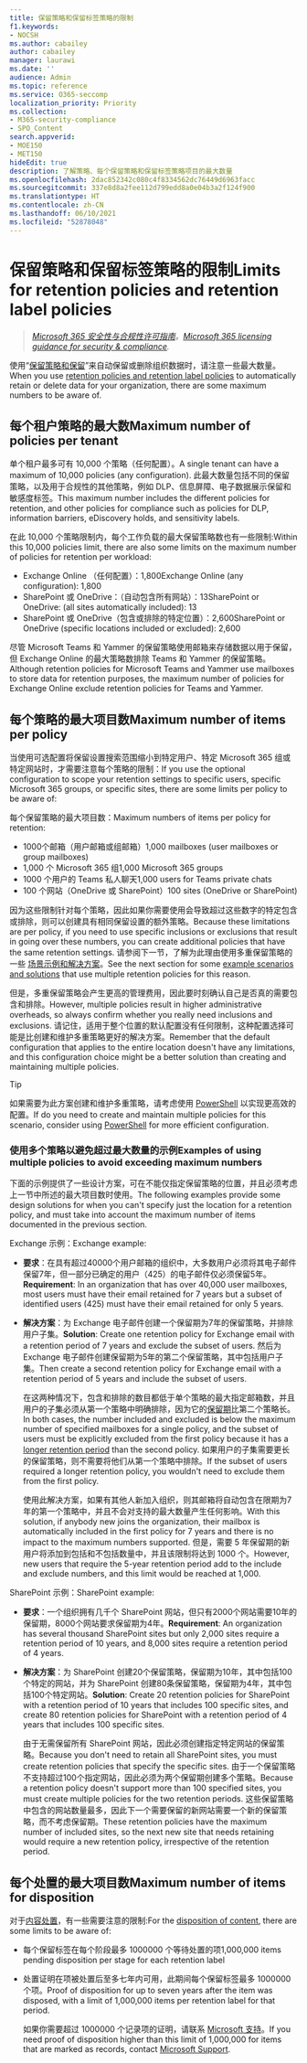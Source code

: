 ```yaml
---
title: 保留策略和保留标签策略的限制
f1.keywords:
- NOCSH
ms.author: cabailey
author: cabailey
manager: laurawi
ms.date: ''
audience: Admin
ms.topic: reference
ms.service: O365-seccomp
localization_priority: Priority
ms.collection:
- M365-security-compliance
- SPO_Content
search.appverid:
- MOE150
- MET150
hideEdit: true
description: 了解策略、每个保留策略和保留标签策略项目的最大数量
ms.openlocfilehash: 2dac852342c080c4f8334562dc76449d6963facc
ms.sourcegitcommit: 337e8d8a2fee112d799edd8a0e04b3a2f124f900
ms.translationtype: HT
ms.contentlocale: zh-CN
ms.lasthandoff: 06/10/2021
ms.locfileid: "52878048"
---
```

# <a name="limits-for-retention-policies-and-retention-label-policies"></a><span data-ttu-id="6ab05-103">保留策略和保留标签策略的限制</span><span class="sxs-lookup"><span data-stu-id="6ab05-103">Limits for retention policies and retention label policies</span></span>

><span data-ttu-id="6ab05-104">*[Microsoft 365 安全性与合规性许可指南](/office365/servicedescriptions/microsoft-365-service-descriptions/microsoft-365-tenantlevel-services-licensing-guidance/microsoft-365-security-compliance-licensing-guidance)。*</span><span class="sxs-lookup"><span data-stu-id="6ab05-104">*[Microsoft 365 licensing guidance for security & compliance](/office365/servicedescriptions/microsoft-365-service-descriptions/microsoft-365-tenantlevel-services-licensing-guidance/microsoft-365-security-compliance-licensing-guidance).*</span></span>

<span data-ttu-id="6ab05-105">使用“[保留策略和保留](retention.md#retention-policies-and-retention-labels)”来自动保留或删除组织数据时，请注意一些最大数量。</span><span class="sxs-lookup"><span data-stu-id="6ab05-105">When you use [retention policies and retention label policies](retention.md#retention-policies-and-retention-labels) to automatically retain or delete data for your organization, there are some maximum numbers to be aware of.</span></span>

## <a name="maximum-number-of-policies-per-tenant"></a><span data-ttu-id="6ab05-106">每个租户策略的最大数</span><span class="sxs-lookup"><span data-stu-id="6ab05-106">Maximum number of policies per tenant</span></span>

<span data-ttu-id="6ab05-107">单个租户最多可有 10,000 个策略（任何配置）。</span><span class="sxs-lookup"><span data-stu-id="6ab05-107">A single tenant can have a maximum of 10,000 policies (any configuration).</span></span> <span data-ttu-id="6ab05-108">此最大数量包括不同的保留策略，以及用于合规性的其他策略，例如 DLP、信息屏障、电子数据展示保留和敏感度标签。</span><span class="sxs-lookup"><span data-stu-id="6ab05-108">This maximum number includes the different policies for retention, and other policies for compliance such as policies for DLP, information barriers, eDiscovery holds, and sensitivity labels.</span></span>

<span data-ttu-id="6ab05-109">在此 10,000 个策略限制内，每个工作负载的最大保留策略数也有一些限制:</span><span class="sxs-lookup"><span data-stu-id="6ab05-109">Within this 10,000 policies limit, there are also some limits on the maximum number of policies for retention per workload:</span></span>

- <span data-ttu-id="6ab05-110">Exchange Online （任何配置）：1,800</span><span class="sxs-lookup"><span data-stu-id="6ab05-110">Exchange Online (any configuration): 1,800</span></span>
- <span data-ttu-id="6ab05-111">SharePoint 或 OneDrive：（自动包含所有网站）：13</span><span class="sxs-lookup"><span data-stu-id="6ab05-111">SharePoint or OneDrive: (all sites automatically included): 13</span></span>
- <span data-ttu-id="6ab05-112">SharePoint 或 OneDrive（包含或排除的特定位置）：2,600</span><span class="sxs-lookup"><span data-stu-id="6ab05-112">SharePoint or OneDrive (specific locations included or excluded): 2,600</span></span>

<span data-ttu-id="6ab05-113">尽管 Microsoft Teams 和 Yammer 的保留策略使用邮箱来存储数据以用于保留，但 Exchange Online 的最大策略数排除 Teams 和 Yammer 的保留策略。</span><span class="sxs-lookup"><span data-stu-id="6ab05-113">Although retention policies for Microsoft Teams and Yammer use mailboxes to store data for retention purposes, the maximum number of policies for Exchange Online exclude retention policies for Teams and Yammer.</span></span>

## <a name="maximum-number-of-items-per-policy"></a><span data-ttu-id="6ab05-114">每个策略的最大项目数</span><span class="sxs-lookup"><span data-stu-id="6ab05-114">Maximum number of items per policy</span></span>

<span data-ttu-id="6ab05-115">当使用可选配置将保留设置搜索范围缩小到特定用户、特定 Microsoft 365 组或特定网站时，才需要注意每个策略的限制：</span><span class="sxs-lookup"><span data-stu-id="6ab05-115">If you use the optional configuration to scope your retention settings to specific users, specific Microsoft 365 groups, or specific sites, there are some limits per policy to be aware of:</span></span> 

<span data-ttu-id="6ab05-116">每个保留策略的最大项目数：</span><span class="sxs-lookup"><span data-stu-id="6ab05-116">Maximum numbers of items per policy for retention:</span></span>

  - <span data-ttu-id="6ab05-117">1000个邮箱（用户邮箱或组邮箱）</span><span class="sxs-lookup"><span data-stu-id="6ab05-117">1,000 mailboxes (user mailboxes or group mailboxes)</span></span>
  - <span data-ttu-id="6ab05-118">1,000 个 Microsoft 365 组</span><span class="sxs-lookup"><span data-stu-id="6ab05-118">1,000 Microsoft 365 groups</span></span>
  - <span data-ttu-id="6ab05-119">1000 个用户的 Teams 私人聊天</span><span class="sxs-lookup"><span data-stu-id="6ab05-119">1,000 users for Teams private chats</span></span>
  - <span data-ttu-id="6ab05-120">100 个网站（OneDrive 或 SharePoint）</span><span class="sxs-lookup"><span data-stu-id="6ab05-120">100 sites (OneDrive or SharePoint)</span></span>

<span data-ttu-id="6ab05-121">因为这些限制针对每个策略，因此如果你需要使用会导致超过这些数字的特定包含或排除，则可以创建具有相同保留设置的额外策略。</span><span class="sxs-lookup"><span data-stu-id="6ab05-121">Because these limitations are per policy, if you need to use specific inclusions or exclusions that result in going over these numbers, you can create additional policies that have the same retention settings.</span></span> <span data-ttu-id="6ab05-122">请参阅下一节，了解为此理由使用多重保留策略的一些 [场景示例和解决方案](#examples-of-using-multiple-policies-to-avoid-exceeding-maximum-numbers)。</span><span class="sxs-lookup"><span data-stu-id="6ab05-122">See the next section for some [example scenarios and solutions](#examples-of-using-multiple-policies-to-avoid-exceeding-maximum-numbers) that use multiple retention policies for this reason.</span></span>

<span data-ttu-id="6ab05-123">但是，多重保留策略会产生更高的管理费用，因此要时刻确认自己是否真的需要包含和排除。</span><span class="sxs-lookup"><span data-stu-id="6ab05-123">However, multiple policies result in higher administrative overheads, so always confirm whether you really need inclusions and exclusions.</span></span> <span data-ttu-id="6ab05-124">请记住，适用于整个位置的默认配置没有任何限制，这种配置选择可能是比创建和维护多重策略更好的解决方案。</span><span class="sxs-lookup"><span data-stu-id="6ab05-124">Remember that the default configuration that applies to the entire location doesn't have any limitations, and this configuration choice might be a better solution than creating and maintaining multiple policies.</span></span>

> [!TIP]
> <span data-ttu-id="6ab05-125">如果需要为此方案创建和维护多重策略，请考虑使用 [PowerShell](retention.md#powershell-cmdlets-for-retention-policies-and-retention-labels) 以实现更高效的配置。</span><span class="sxs-lookup"><span data-stu-id="6ab05-125">If do you need to create and maintain multiple policies for this scenario, consider using [PowerShell](retention.md#powershell-cmdlets-for-retention-policies-and-retention-labels) for more efficient configuration.</span></span>

### <a name="examples-of-using-multiple-policies-to-avoid-exceeding-maximum-numbers"></a><span data-ttu-id="6ab05-126">使用多个策略以避免超过最大数量的示例</span><span class="sxs-lookup"><span data-stu-id="6ab05-126">Examples of using multiple policies to avoid exceeding maximum numbers</span></span>

<span data-ttu-id="6ab05-127">下面的示例提供了一些设计方案，可在不能仅指定保留策略的位置，并且必须考虑上一节中所述的最大项目数时使用。</span><span class="sxs-lookup"><span data-stu-id="6ab05-127">The following examples provide some design solutions for when you can't specify just the location for a retention policy, and must take into account the maximum number of items documented in the previous section.</span></span>

<span data-ttu-id="6ab05-128">Exchange 示例：</span><span class="sxs-lookup"><span data-stu-id="6ab05-128">Exchange example:</span></span>

- <span data-ttu-id="6ab05-129">**要求**：在具有超过40000个用户邮箱的组织中，大多数用户必须将其电子邮件保留7年，但一部分已确定的用户（425）的电子邮件仅必须保留5年。</span><span class="sxs-lookup"><span data-stu-id="6ab05-129">**Requirement**: In an organization that has over 40,000 user mailboxes, most users must have their email retained for 7 years but a subset of identified users (425) must have their email retained for only 5 years.</span></span>

- <span data-ttu-id="6ab05-130">**解决方案**：为 Exchange 电子邮件创建一个保留期为7年的保留策略，并排除用户子集。</span><span class="sxs-lookup"><span data-stu-id="6ab05-130">**Solution**: Create one retention policy for Exchange email with a retention period of 7 years and exclude the subset of users.</span></span> <span data-ttu-id="6ab05-131">然后为 Exchange 电子邮件创建保留期为5年的第二个保留策略，其中包括用户子集。</span><span class="sxs-lookup"><span data-stu-id="6ab05-131">Then create a second retention policy for Exchange email with a retention period of 5 years and include the subset of users.</span></span> 
    
    <span data-ttu-id="6ab05-132">在这两种情况下，包含和排除的数目都低于单个策略的最大指定邮箱数，并且用户的子集必须从第一个策略中明确排除，因为它的[保留期](retention.md#the-principles-of-retention-or-what-takes-precedence)比第二个策略长。</span><span class="sxs-lookup"><span data-stu-id="6ab05-132">In both cases, the number included and excluded is below the maximum number of specified mailboxes for a single policy, and the subset of users must be explicitly excluded from the first policy because it has a [longer retention period](retention.md#the-principles-of-retention-or-what-takes-precedence) than the second policy.</span></span> <span data-ttu-id="6ab05-133">如果用户的子集需要更长的保留策略，则不需要将他们从第一个策略中排除。</span><span class="sxs-lookup"><span data-stu-id="6ab05-133">If the subset of users required a longer retention policy, you wouldn't need to exclude them from the first policy.</span></span>
     
    <span data-ttu-id="6ab05-134">使用此解决方案，如果有其他人新加入组织，则其邮箱将自动包含在限期为7年的第一个策略中，并且不会对支持的最大数量产生任何影响。</span><span class="sxs-lookup"><span data-stu-id="6ab05-134">With this solution, if anybody new joins the organization, their mailbox is automatically included in the first policy for 7 years and there is no impact to the maximum numbers supported.</span></span> <span data-ttu-id="6ab05-135">但是，需要 5 年保留期的新用户将添加到包括和不包括数量中，并且该限制将达到 1000 个。</span><span class="sxs-lookup"><span data-stu-id="6ab05-135">However, new users that require the 5-year retention period add to the include and exclude numbers, and this limit would be reached at 1,000.</span></span>

<span data-ttu-id="6ab05-136">SharePoint 示例：</span><span class="sxs-lookup"><span data-stu-id="6ab05-136">SharePoint example:</span></span>

- <span data-ttu-id="6ab05-137">**要求**：一个组织拥有几千个 SharePoint 网站，但只有2000个网站需要10年的保留期，8000个网站要求保留期为4年。</span><span class="sxs-lookup"><span data-stu-id="6ab05-137">**Requirement**: An organization has several thousand SharePoint sites but only 2,000 sites require a retention period of 10 years, and 8,000 sites require a retention period of 4 years.</span></span>

- <span data-ttu-id="6ab05-138">**解决方案**：为 SharePoint 创建20个保留策略，保留期为10年，其中包括100个特定的网站，并为 SharePoint 创建80条保留策略，保留期为4年，其中包括100个特定网站。</span><span class="sxs-lookup"><span data-stu-id="6ab05-138">**Solution**: Create 20 retention policies for SharePoint with a retention period of 10 years that includes 100 specific sites, and create 80 retention policies for SharePoint with a retention period of 4 years that includes 100 specific sites.</span></span>
    
    <span data-ttu-id="6ab05-139">由于无需保留所有 SharePoint 网站，因此必须创建指定特定网站的保留策略。</span><span class="sxs-lookup"><span data-stu-id="6ab05-139">Because you don't need to retain all SharePoint sites, you must create retention policies that specify the specific sites.</span></span> <span data-ttu-id="6ab05-140">由于一个保留策略不支持超过100个指定网站，因此必须为两个保留期创建多个策略。</span><span class="sxs-lookup"><span data-stu-id="6ab05-140">Because a retention policy doesn't support more than 100 specified sites, you must create multiple policies for the two retention periods.</span></span> <span data-ttu-id="6ab05-141">这些保留策略中包含的网站数量最多，因此下一个需要保留的新网站需要一个新的保留策略，而不考虑保留期。</span><span class="sxs-lookup"><span data-stu-id="6ab05-141">These retention policies  have the maximum number of included sites, so the next new site that needs retaining would require a new retention policy, irrespective of the retention period.</span></span>

## <a name="maximum-number-of-items-for-disposition"></a><span data-ttu-id="6ab05-142">每个处置的最大项目数</span><span class="sxs-lookup"><span data-stu-id="6ab05-142">Maximum number of items for disposition</span></span>

<span data-ttu-id="6ab05-143">对于[内容处置](disposition.md)，有一些需要注意的限制:</span><span class="sxs-lookup"><span data-stu-id="6ab05-143">For the [disposition of content](disposition.md), there are some limits to be aware of:</span></span>

- <span data-ttu-id="6ab05-144">每个保留标签在每个阶段最多 1000000 个等待处置的项</span><span class="sxs-lookup"><span data-stu-id="6ab05-144">1,000,000 items pending disposition per stage for each retention label</span></span>

- <span data-ttu-id="6ab05-145">处置证明在项被处置后至多七年内可用，此期间每个保留标签最多 1000000 个项。</span><span class="sxs-lookup"><span data-stu-id="6ab05-145">Proof of disposition for up to seven years after the item was disposed, with a limit of 1,000,000 items per retention label for that period.</span></span> 
    
    <span data-ttu-id="6ab05-146">如果你需要超过 1000000 个记录项的证明，请联系 [Microsoft 支持](../business-video/get-help-support.md)。</span><span class="sxs-lookup"><span data-stu-id="6ab05-146">If you need proof of disposition higher than this limit of 1,000,000 for items that are marked as records, contact [Microsoft Support](../business-video/get-help-support.md).</span></span>